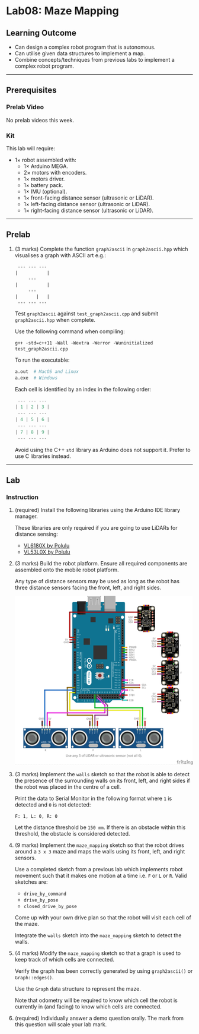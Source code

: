 # Lab08: Maze Mapping

## Learning Outcome

- Can design a complex robot program that is autonomous.
- Can utilise given data structures to implement a map.
- Combine concepts/techniques from previous labs to implement a complex robot program.

---

## Prerequisites

### Prelab Video

No prelab videos this week.

### Kit

This lab will require:

- $1 \times$ robot assembled with:
    - $1 \times$ Arduino MEGA.
    - $2 \times$ motors with encoders.
    - $1 \times$ motors driver.
    - $1 \times$ battery pack.
    - $1 \times$ IMU (optional).
    - $1 \times$ front-facing distance sensor (ultrasonic or LiDAR).
    - $1 \times$ left-facing distance sensor (ultrasonic or LiDAR).
    - $1 \times$ right-facing distance sensor (ultrasonic or LiDAR).

---

## Prelab

1. (3 marks) Complete the function `graph2ascii` in `graph2ascii.hpp` which visualises a graph with ASCII art e.g.:
    ```
     --- --- --- 
    |           |
         ---     
    |           |
         ---     
    |       |   |
     --- --- --- 
    ```

    Test `graph2ascii` against `test_graph2ascii.cpp` and submit `graph2ascii.hpp` when complete.

    Use the following command when compiling:
    ```
    g++ -std=c++11 -Wall -Wextra -Werror -Wuninitialized test_graph2ascii.cpp
    ```

    To run the executable:
    ```py
    a.out  # MacOS and Linux
    a.exe  # Windows
    ```
    
    Each cell is identified by an index in the following order:
    ```py
     --- --- ---
    | 1 | 2 | 3 |
     --- --- ---
    | 4 | 5 | 6 |
     --- --- ---
    | 7 | 8 | 9 |
     --- --- ---
    ```

    Avoid using the C++ `std` library as Arduino does not support it. Prefer to use C libraries instead.


---

## Lab


### Instruction

1. (required) Install the following libraries using the Arduino IDE library manager.

    These libraries are only required if you are going to use LiDARs for distance sensing:
    - [VL6180X by Polulu](https://github.com/pololu/vl6180x-arduino)
    - [VL53L0X by Polulu](https://github.com/pololu/vl53l0x-arduino)

1. (3 marks) Build the robot platform. Ensure all required components are assembled onto the mobile robot platform.

    Any type of distance sensors may be used as long as the robot has three distance sensors facing the front, left, and right sides.

    ![motor_driver_imu_three_distance_sensors_circuit](./README/motor_driver_imu_three_distance_sensors_circuit.png)


1. (3 marks) Implement the `walls` sketch so that the robot is able to detect the presence of the surrounding walls on its front, left, and right sides if the robot was placed in the centre of a cell.

    Print the data to Serial Monitor in the following format where `1` is detected and `0` is not detected:
    ```
    F: 1, L: 0, R: 0
    ```

    Let the distance threshold be `150 mm`. If there is an obstacle within this threshold, the obstacle is considered detected.


1. (9 marks) Implement the `maze_mapping` sketch so that the robot drives around a `3 x 3` maze and maps the walls using its front, left, and right sensors.

    Use a completed sketch from a previous lab which implements robot movement such that it makes one motion at a time i.e. `F` or `L` or `R`. Valid sketches are:
    - `drive_by_command`
    - `drive_by_pose`
    - `closed_drive_by_pose`

    Come up with your own drive plan so that the robot will visit each cell of the maze.

    Integrate the `walls` sketch into the `maze_mapping` sketch to detect the walls.


1. (4 marks) Modify the `maze_mapping` sketch so that a graph is used to keep track of which cells are connected.

    Verify the graph has been correctly generated by using `graph2ascii()` or `Graph::edges()`.

    Use the `Graph` data structure to represent the maze.

    Note that odometry will be required to know which cell the robot is currently in (and facing) to know which cells are connected.


1. (required) Individually answer a demo question orally. The mark from this question will scale your lab mark.

